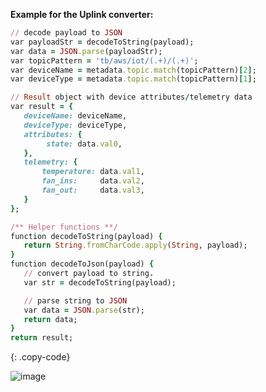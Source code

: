 **Example for the Uplink converter:**

```ruby
// decode payload to JSON
var payloadStr = decodeToString(payload);
var data = JSON.parse(payloadStr);
var topicPattern = 'tb/aws/iot/(.+)/(.+)';
var deviceName = metadata.topic.match(topicPattern)[2];
var deviceType = metadata.topic.match(topicPattern)[1];

// Result object with device attributes/telemetry data
var result = {
   deviceName: deviceName,
   deviceType: deviceType,
   attributes: {
        state: data.val0,
   },
   telemetry: {
       temperature: data.val1,
       fan_ins:     data.val2,
       fan_out:     data.val3,
   }
};

/** Helper functions **/
function decodeToString(payload) {
   return String.fromCharCode.apply(String, payload);
}
function decodeToJson(payload) {
   // convert payload to string.
   var str = decodeToString(payload);

   // parse string to JSON
   var data = JSON.parse(str);
   return data;
}
return result;
```
{: .copy-code}

![image](https://img.thingsboard.io/user-guide/integrations/aws-iot/aws-iot-uplink-converter-java-pe.png)